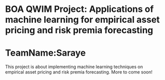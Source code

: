 # BOA QWIM Project: Applications of machine learning for empirical asset pricing and risk premia forecasting
# TeamName:Saraye

This project is about implementing machine learning techniques on empirical asset pricing and risk premia forecasting. More to come soon!
